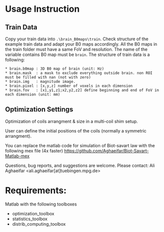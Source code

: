 # Usage Instruction
## Train Data
Copy your train data into `.\brain_B0maps\train`. Check structure of the example train data and adapt your B0 maps accordingly. All the B0 maps in the train folder must have a same FoV and resolution. The name of the variable contains B0 map must be `brain`. 
The structure of train data is a following:
```
* brain.b0map : 3D B0 map of brain (unit: Hz)
* brain.mask  : a mask to exclude everything outside brain. non ROI must be filled with nan (not with zero)
* brain.img   : magnitude image.
* brain.pixel : [x,y,z] number of voxels in each dimension
* brain.fov   : [x1,y1,z1;x2,y2,z2] define beginning and end of FoV in each dimension (unit: mm)
```
## Optimization Settings 
Optimization of coils arrangment & size in a multi-coil shim setup.


User can define the initial positions of the coils (normally a symmetric arrangment).  



You can replace the matlab code for simulation of Biot-savart law with the following mex file (4x faster)
https://github.com/Aghaeifar/Biot-Savart-Matlab-mex

Questions, bug reports, and suggestions are welcome.  Please contact:
Ali Aghaeifar <ali.aghaeifar[at]tuebingen.mpg.de>


# Requirements:
Matlab with the following toolboxes 
* optimization_toolbox
* statistics_toolbox
* distrib_computing_toolbox

